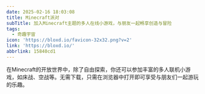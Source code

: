 ```yaml
---
date: 2025-02-16 18:03:08
title: Minecraft派对
subTitle: 加入Minecraft主题的多人在线小游戏，与朋友一起畅享创造与冒险
tags:
  - 奇趣宇宙
icon: 'https://bloxd.io/favicon-32x32.png?v=2'
link: 'https://bloxd.io/'
abbrlink: 15840cd1
---
```


在Minecraft的开放世界中，除了自由探索，你还可以参加丰富的多人联机小游戏，如床战、空战等。无需下载，只需在浏览器中打开即可享受与朋友们一起游玩的乐趣。
